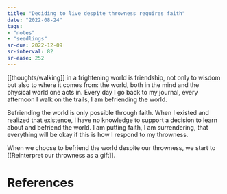 ```yaml
---
title: "Deciding to live despite throwness requires faith"
date: "2022-08-24"
tags:
- "notes"
- "seedlings"
sr-due: 2022-12-09
sr-interval: 82
sr-ease: 252
---
```


[[thoughts/walking]] in a frightening world is friendship, not only to wisdom but also to where it comes from: the world, both in the mind and the physical world one acts in. Every day I go back to my journal, every afternoon I walk on the trails, I am befriending the world.

Befriending the world is only possible through faith. When I existed and realized that existence, I have no knowledge to support a decision to learn about and befriend the world. I am putting faith, I am surrendering, that everything will be okay if this is how I respond to my throwness.

When we choose to befriend the world despite our throwness, we start to [[Reinterpret our throwness as a gift]].

# References